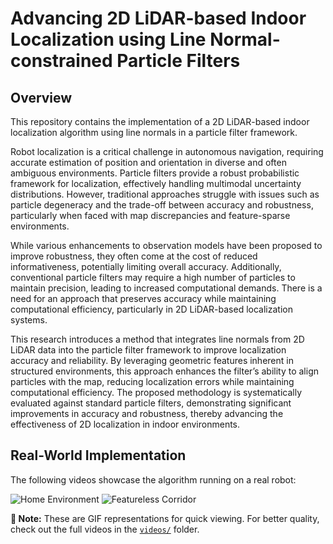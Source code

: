 # Advancing 2D LiDAR-based Indoor Localization using Line Normal-constrained Particle Filters


## Overview
This repository contains the implementation of a 2D LiDAR-based indoor localization algorithm using line normals in a particle filter framework. 

Robot localization is a critical challenge in autonomous navigation, requiring accurate estimation of position and orientation in diverse and often ambiguous environments. Particle filters provide a robust probabilistic framework for localization, effectively handling multimodal uncertainty distributions. However, traditional approaches struggle with issues such as particle degeneracy and the trade-off between accuracy and robustness, particularly when faced with map discrepancies and feature-sparse environments.

While various enhancements to observation models have been proposed to improve robustness, they often come at the cost of reduced informativeness, potentially limiting overall accuracy. Additionally, conventional particle filters may require a high number of particles to maintain precision, leading to increased computational demands. There is a need for an approach that preserves accuracy while maintaining computational efficiency, particularly in 2D LiDAR-based localization systems.

This research introduces a method that integrates line normals from 2D LiDAR data into the particle filter framework to improve localization accuracy and reliability. By leveraging geometric features inherent in structured environments, this approach enhances the filter’s ability to align particles with the map, reducing localization errors while maintaining computational efficiency. The proposed methodology is systematically evaluated against standard particle filters, demonstrating significant improvements in accuracy and robustness, thereby advancing the effectiveness of 2D localization in indoor environments.


## Real-World Implementation
The following videos showcase the algorithm running on a real robot:

![Home Environment](videos/home_environment.gif) 
![Featureless Corridor](videos/long_corridor.gif)

**📌 Note:** These are GIF representations for quick viewing. For better quality, check out the full videos in the [`videos/`](videos) folder.
